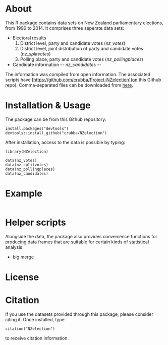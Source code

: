 # About
This R package contains data sets on New Zealand parliamentary elections, from 1996 to 2014. It comprises three seperate data sets: 

- Electoral results
  1. District level, party and candidate votes (*nz_votes*)
  2. District level, joint distribution of party and candidate votes (*nz_splitvotes*)
  2. Polling place, party and candidate votes (*nz_pollingplaces*)
- Candidate information -- *nz_candidates* -- 

The information was compiled from open information. The associated scripts have   [https://github.com/crubba/Project-NZelection](on this Github repo). Comma-separated files can be downloaded from [here](http://www.christianrubba.com/projects/projects.html#NZelection). 

# Installation & Usage
The package can be from this Github repository:

```{r, eval = F}
install.packages("devtools")
devtools::install_github("crubba/NZelection")
```

After installation, access to the data is possible by typing:

```{r, eval = F}
library(NZelection)

data(nz_votes)
data(nz_splitvotes)
data(nz_pollingplaces)
data(nz_candidates)
```

# Example
```{r, eval = F}

```

# Helper scripts
Alongside the data, the package also provides convenience functions for producing data frames that are suitable for certain kinds of statistical analysis

- big merge

# License

# Citation
If you use the datasets provided through this package, please consider citing it. Once installed, type

```{r, eval = F}
citation("NZelection")
```

to receive citation information.
